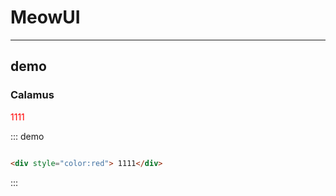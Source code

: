 # MeowUI

----



## demo

### Calamus
<div class="demo-block" style="color:red">
  1111
</div>

::: demo
```html

<div style="color:red"> 1111</div>

```
:::
